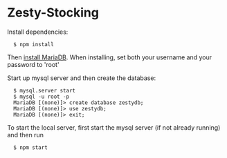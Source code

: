 # Zesty-Stocking

Install dependencies:

      $ npm install
      
Then [install MariaDB](https://mariadb.com/kb/en/mariadb/building-mariadb-on-mac-os-x-using-homebrew/). When installing, set both your username and your password to 'root'
  

Start up mysql server and then create the database:

      $ mysql.server start
      $ mysql -u root -p
      MariaDB [(none)]> create database zestydb;
      MariaDB [(none)]> use zestydb;
      MariaDB [(none)]> exit;



To start the local server, first start the mysql server (if not already running) and then run

      $ npm start

  